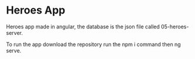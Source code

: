 # Heroes App

Heroes app made in angular, the database is the json file called 05-heroes-server.

To run the app download the repository run the npm i command then ng serve.
